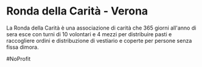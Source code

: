 # Ronda della Carità - Verona
La Ronda della Carità è una associazione di carità che 365 giorni all'anno di sera esce con turni di 10 volontari e 4 mezzi per distribuire pasti e raccogliere ordini e distribuzione di vestiario e coperte per persone senza fissa dimora.

#NoProfit
